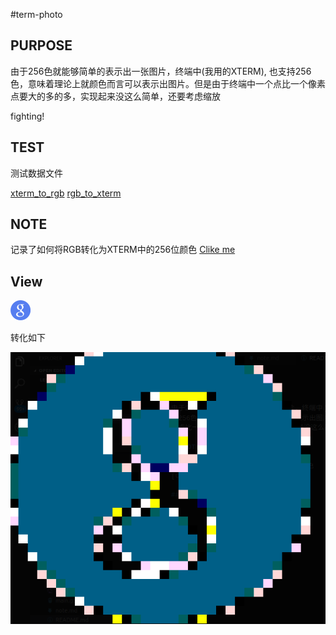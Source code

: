 #term-photo

## PURPOSE

由于256色就能够简单的表示出一张图片，终端中(我用的XTERM), 也支持256色，意味着理论上就颜色而言可以表示出图片。但是由于终端中一个点比一个像素点要大的多的多，实现起来没这么简单，还要考虑缩放

fighting!

## TEST

测试数据文件

[xterm_to_rgb](./xterm_to_rgb.txt)
[rgb_to_xterm](./rgb_to_xterm.txt)

## NOTE

记录了如何将RGB转化为XTERM中的256位颜色
[Clike me](./note.md)

## View
![](./googleicon.png)

转化如下

![](./google.png)